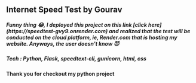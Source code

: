 <h2> Internet Speed Test by Gourav </h2>
<h5> Funny thing 😂, I deployed this project on this link [click here](https://speedtest-gvy9.onrender.com) and realized that the test will be conducted on the cloud platform, ie, Render.com that is hosting my website. Anyways, the user doesn't know 😈</h5>
<h5>Tech : Python, Flask, speedtext-cli, gunicorn, html, css</h5>
<h4>Thank you for checkout my python project</h4>



